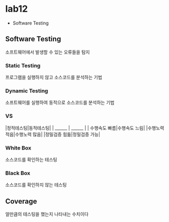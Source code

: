 # lab12
* Software Testing

## Software Testing
소프트웨어에서 발생할 수 있는 오류들을 탐지

### Static Testing
프로그램을 실행하지 않고 소스코드를 분석하는 기법

### Dynamic Testing
소프트웨어를 실행하여 동적으로 소스코드를 분석하는 기법

### VS
|정적테스팅|동적테스팅|
| ______ | ______ |
| 수행속도 빠름|수행속도 느림|
|수행노력 적음|수행노력 많음|
|정밀검증 힘듦|정밀검증 가능|


### White Box
소스코드를 확인하는 테스팅

### Black Box
소스코드를 확인하지 않는 테스팅

## Coverage
얼만큼의 테스팅을 했는지 나타내는 수치이다

